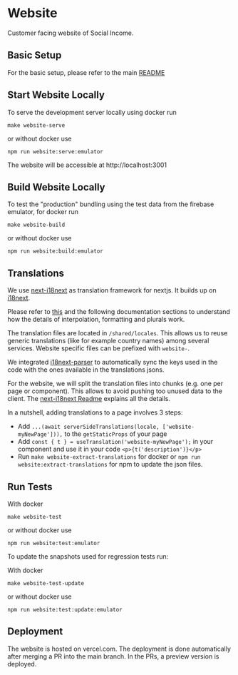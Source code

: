 # Website

Customer facing website of Social Income.

## Basic Setup

For the basic setup, please refer to the main [README](../README.md)

## Start Website Locally

To serve the development server locally using docker run

```
make website-serve
```

or without docker use

```
npm run website:serve:emulator
```

The website will be accessible at http://localhost:3001

## Build Website Locally

To test the "production" bundling using the test data from the firebase
emulator, for docker run

```
make website-build
```

or without docker use

```
npm run website:build:emulator
```

## Translations

We use [next-i18next](https://github.com/i18next/next-i18next) as
translation framework for nextjs. It builds up on
[i18next](https://www.i18next.com).

Please refer to
[this](https://www.i18next.com/translation-function/essentials) and the
following documentation sections to understand how the details of
interpolation, formatting and plurals work.

The translation files are located in `/shared/locales`. This allows us
to reuse generic translations (like for example country names) among
several services. Website specific files can be prefixed with
`website-`.

We integrated
[i18next-parser](https://github.com/i18next/i18next-parser) to
automatically sync the keys used in the code with the ones available in
the translations jsons.

For the website, we will split the translation files into chunks (e.g.
one per page or component). This allows to avoid pushing too unused data
to the client. The
[next-i18next Readme](https://github.com/i18next/next-i18next#3-project-setup)
explains all the details.

In a nutshell, adding translations to a page involves 3 steps:

- Add
  `...(await serverSideTranslations(locale, ['website-myNewPage'])),` to
  the `getStaticProps` of your page
- Add `const { t } = useTranslation('website-myNewPage');` in your
  component and use it in your code `<p>{t('description')}</p>`
- Run `make website-extract-translations` for docker or
  `npm run website:extract-translations` for npm to update the json
  files.

## Run Tests

With docker

```
make website-test
```

or without docker use

```
npm run website:test:emulator
```

To update the snapshots used for regression tests run:

With docker

```
make website-test-update
```

or without docker use

```
npm run website:test:update:emulator
```

## Deployment

The website is hosted on vercel.com. The deployment is done
automatically after merging a PR into the main branch. In the PRs, a
preview version is deployed.
